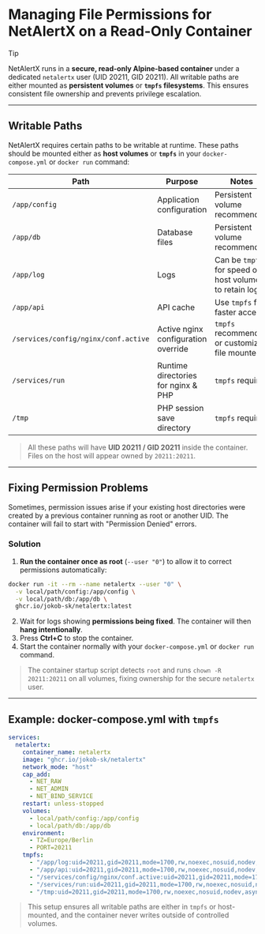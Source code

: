 # Managing File Permissions for NetAlertX on a Read-Only Container

> [!TIP]
> NetAlertX runs in a **secure, read-only Alpine-based container** under a dedicated `netalertx` user (UID 20211, GID 20211). All writable paths are either mounted as **persistent volumes** or **`tmpfs` filesystems**. This ensures consistent file ownership and prevents privilege escalation.

---

## Writable Paths

NetAlertX requires certain paths to be writable at runtime. These paths should be mounted either as **host volumes** or **`tmpfs`** in your `docker-compose.yml` or `docker run` command:

| Path                                 | Purpose                             | Notes                                                  |
| ------------------------------------ | ----------------------------------- | ------------------------------------------------------ |
| `/app/config`                        | Application configuration           | Persistent volume recommended                          |
| `/app/db`                            | Database files                      | Persistent volume recommended                          |
| `/app/log`                           | Logs                                | Can be `tmpfs` for speed or host volume to retain logs |
| `/app/api`                           | API cache                           | Use `tmpfs` for faster access                          |
| `/services/config/nginx/conf.active` | Active nginx configuration override | `tmpfs` recommended or customized file mounted        |
| `/services/run`                      | Runtime directories for nginx & PHP | `tmpfs` required                                       |
| `/tmp`                               | PHP session save directory          | `tmpfs` required                                       |

> All these paths will have **UID 20211 / GID 20211** inside the container. Files on the host will appear owned by `20211:20211`.

---

## Fixing Permission Problems

Sometimes, permission issues arise if your existing host directories were created by a previous container running as root or another UID. The container will fail to start with "Permission Denied" errors.

### Solution

1. **Run the container once as root** (`--user "0"`) to allow it to correct permissions automatically:

```bash
docker run -it --rm --name netalertx --user "0" \
  -v local/path/config:/app/config \
  -v local/path/db:/app/db \
  ghcr.io/jokob-sk/netalertx:latest
```

2. Wait for logs showing **permissions being fixed**. The container will then **hang intentionally**.
3. Press **Ctrl+C** to stop the container.
4. Start the container normally with your `docker-compose.yml` or `docker run` command.

> The container startup script detects `root` and runs `chown -R 20211:20211` on all volumes, fixing ownership for the secure `netalertx` user.

---

## Example: docker-compose.yml with `tmpfs`

```yaml
services:
  netalertx:                                  
    container_name: netalertx                
    image: "ghcr.io/jokob-sk/netalertx"  
    network_mode: "host"       
    cap_add:
      - NET_RAW
      - NET_ADMIN
      - NET_BIND_SERVICE
    restart: unless-stopped
    volumes:
      - local/path/config:/app/config         
      - local/path/db:/app/db                 
    environment:
      - TZ=Europe/Berlin      
      - PORT=20211
    tmpfs: 
      - "/app/log:uid=20211,gid=20211,mode=1700,rw,noexec,nosuid,nodev,async,noatime,nodiratime"
      - "/app/api:uid=20211,gid=20211,mode=1700,rw,noexec,nosuid,nodev,sync,noatime,nodiratime"  
      - "/services/config/nginx/conf.active:uid=20211,gid=20211,mode=1700,rw,noexec,nosuid,nodev,async,noatime,nodiratime"
      - "/services/run:uid=20211,gid=20211,mode=1700,rw,noexec,nosuid,nodev,async,noatime,nodiratime"
      - "/tmp:uid=20211,gid=20211,mode=1700,rw,noexec,nosuid,nodev,async,noatime,nodiratime"
```

> This setup ensures all writable paths are either in `tmpfs` or host-mounted, and the container never writes outside of controlled volumes.


